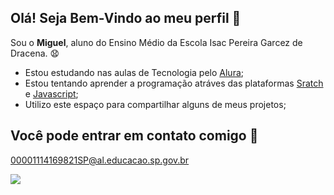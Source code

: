 ## Olá! Seja Bem-Vindo ao meu perfil 👋
Sou o **Miguel**, aluno do Ensino Médio da Escola Isac Pereira Garcez de Dracena. 😧

- Estou estudando nas aulas de Tecnologia pelo [Alura](https://www.alura.com.br);
- Estou tentando aprender a programação atráves das plataformas [Sratch](https://scratch.mit.edu/) e [Javascript](https://editor.p5js.org/);
- Utilizo este espaço para compartilhar alguns de meus projetos;

## Você pode entrar em contato comigo 📧

00001114169821SP@al.educacao.sp.gov.br

![](https://media.tenor.com/0M8j6Ati_KsAAAAM/kevin-levroni-bodybuilder.gif)
